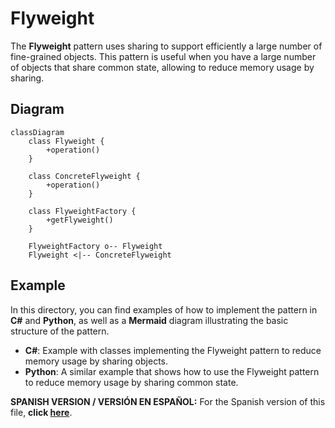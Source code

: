 
# Flyweight

The **Flyweight** pattern uses sharing to support efficiently a large number of fine-grained objects. This pattern is useful when you have a large number of objects that share common state, allowing to reduce memory usage by sharing.

## Diagram

```mermaid
classDiagram
    class Flyweight {
        +operation()
    }

    class ConcreteFlyweight {
        +operation()
    }

    class FlyweightFactory {
        +getFlyweight()
    }

    FlyweightFactory o-- Flyweight
    Flyweight <|-- ConcreteFlyweight
```

## Example

In this directory, you can find examples of how to implement the pattern in **C#** and **Python**, as well as a **Mermaid** diagram illustrating the basic structure of the pattern.

- **C#**: Example with classes implementing the Flyweight pattern to reduce memory usage by sharing objects.
- **Python**: A similar example that shows how to use the Flyweight pattern to reduce memory usage by sharing common state.

**SPANISH VERSION / VERSIÓN EN ESPAÑOL:** For the Spanish version of this file, **click [here](README_ES.md)**.
